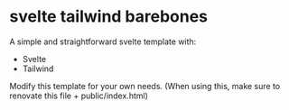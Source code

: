 # svelte tailwind barebones

A simple and straightforward svelte template with:

- Svelte
- Tailwind

Modify this template for your own needs. (When using this, make sure to renovate this file + public/index.html)